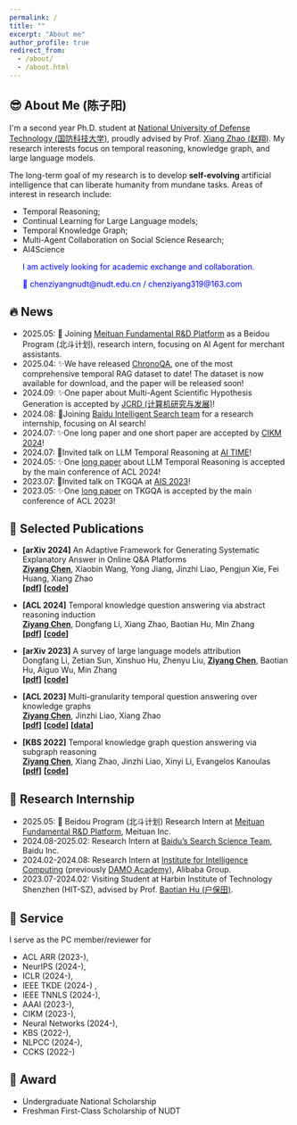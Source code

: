 ```yaml
---
permalink: /
title: ""
excerpt: "About me"
author_profile: true
redirect_from: 
  - /about/
  - /about.html
---
```


<meta name="google-site-verification" content="bktacYt7qejHyQqNeNe_78-xESn94t1Y-HZ3Fa7tlGU" />

## 😎 About Me (陈子阳)

I'm a second year Ph.D. student at [National University of Defense Technology (国防科技大学)](https://english.nudt.edu.cn/), proudly advised by Prof. [Xiang Zhao (赵翔)](https://xiangz-nudt.github.io/). My research interests focus on temporal reasoning, knowledge graph, and large language models. 

The long-term goal of my research is to develop **self-evolving** artificial intelligence that can liberate humanity from mundane tasks.<!--and contribute to the realization of communism.--> Areas of interest in research include:

- Temporal Reasoning;
- Continual Learning for Large Language models;
- Temporal Knowledge Graph;
- Multi-Agent Collaboration on Social Science Research;
- AI4Science



<ul style="color: blue;">I am actively looking for academic exchange and collaboration.</ul>
<ul style="color: blue;">📧 chenziyangnudt@nudt.edu.cn /  chenziyang319@163.com</ul>


## 🔥 News
- 2025.05: 💼 Joining [Meituan Fundamental R&D Platform](https://tech.meituan.com/) as a Beidou Program (北斗计划), research intern, focusing on AI Agent for merchant assistants.
- 2025.04: ✨We have released [ChronoQA](https://github.com/czy1999/ChronoQA), one of the most comprehensive temporal RAG dataset to date! The dataset is now available for download, and the paper will be released soon!
- 2024.09: ✨One paper about Multi-Agent Scientific Hypothesis Generation is accepted by [JCRD (计算机研究与发展)](https://crad.ict.ac.cn/)!
- 2024.08: 💼Joining [Baidu Intelligent Search team](http://searchscience.baidu.com/) for a research internship, focusing on AI search!
- 2024.07: ✨One long paper and one short paper are accepted by [CIKM 2024](https://cikm2024.org/)!
- 2024.07: 🎉Invited talk on LLM Temporal Reasoning at [AI TIME](https://www.aitime.cn/)!
- 2024.05: ✨One [long paper](https://aclanthology.org/2024.acl-long.267/) about LLM Temporal Reasoning is accepted by the main conference of ACL 2024!
- 2023.07: 🎉Invited talk on TKGQA at [AIS 2023](http://site.cipsc.org.cn/qngw/)!
- 2023.05: ✨One  [long paper](https://aclanthology.org/2023.acl-long.637.pdf) on TKGQA is accepted by the main conference of ACL 2023!



## 📕 Selected Publications 

- **[arXiv 2024]** An Adaptive Framework for Generating Systematic Explanatory Answer in Online Q&A Platforms<br>
  <u><strong>Ziyang Chen</strong></u>, Xiaobin Wang, Yong Jiang, Jinzhi Liao, Pengjun Xie, Fei Huang, Xiang Zhao
  <br>**[[pdf](https://arxiv.org/abs/2410.17694)]**  **[[code](https://github.com/czy1999/SynthRAG)]**  

- **[ACL 2024]** Temporal knowledge question answering via abstract reasoning induction<br>
  <u><strong>Ziyang Chen</strong></u>, Dongfang Li, Xiang Zhao, Baotian Hu, Min Zhang
  <br>**[[pdf](https://arxiv.org/abs/2311.09149)]**  **[[code](https://github.com/czy1999/ARI-QA)]**  

  <!-- <img src="../images/ARI.png"  width="240" height="100"> -->

- **[arXiv 2023]** A survey of large language models attribution<br>
  Dongfang Li, Zetian Sun, Xinshuo Hu, Zhenyu Liu,   <u><strong>Ziyang Chen</strong></u>, Baotian Hu, Aiguo Wu, Min Zhang
  <br>**[[pdf](https://aclanthology.org/2023.acl-long.637.pdf)]**  **[[code](https://github.com/HITsz-TMG/awesome-llm-attributions)]** 

  <!-- <img src="../images/LLM.png"   width="200" height="100"> -->

- **[ACL 2023]** Multi-granularity temporal question answering over knowledge graphs<br>
   <u><strong>Ziyang Chen</strong></u>, Jinzhi Liao, Xiang Zhao
  <br>**[[pdf](https://aclanthology.org/2023.acl-long.637.pdf)]**  **[[code](https://github.com/czy1999/MultiTQ)]**  **[[data](https://huggingface.co/datasets/chenziyang/MultiTQ)]** 

  <!-- <img src="../images/MultiTQ.png"  width="230" height="100"> -->



- **[KBS 2022]** Temporal knowledge graph question answering via subgraph reasoning<br>
  <u><strong>Ziyang Chen</strong></u>, Xiang Zhao, Jinzhi Liao, Xinyi Li, Evangelos Kanoulas
  <br>**[[pdf](https://www.sciencedirect.com/science/article/pii/S0950705122005603)]**  **[[code](https://github.com/czy1999/SubGTR)]**
  
  <!-- <img src="../images/SubGTR.png"  width="250" height="140"> -->
  







## 💼 Research Internship
- 2025.05: 💼 Beidou Program (北斗计划) Research Intern at [Meituan Fundamental R&D Platform](https://tech.meituan.com/), Meituan Inc.
- 2024.08-2025.02: Research Intern at 
[Baidu’s Search Science Team](http://searchscience.baidu.com/), Baidu Inc.
- 2024.02-2024.08: Research Intern at [Institute for Intelligence Computing](https://tongyi.aliyun.com/) (previously [DAMO Academy](https://damo.alibaba.com/)), Alibaba Group.
- 2023.07-2024.02: Visiting Student at Harbin Institute of Technology Shenzhen (HIT-SZ), advised by Prof. [Baotian Hu (户保田)](https://faculty.hitsz.edu.cn/hubaotian).

## 💁 Service
I serve as the PC member/reviewer for
* ACL ARR (2023-), 
* NeurIPS (2024-), 
* ICLR (2024-), 
* IEEE TKDE (2024-) , 
* IEEE TNNLS (2024-), 
* AAAI (2023-), 
* CIKM (2023-), 
* Neural Networks (2024-), 
* KBS (2022-), 
* NLPCC (2024-), 
* CCKS (2022-)

## 🏅 Award
* Undergraduate National Scholarship
* Freshman First-Class Scholarship of NUDT




<!-- Google tag (gtag.js) -->
<script async src="https://www.googletagmanager.com/gtag/js?id=G-GGNQ9Q1DXW"></script>
<script>
  window.dataLayer = window.dataLayer || [];
  function gtag(){dataLayer.push(arguments);}
  gtag('js', new Date());

  gtag('config', 'G-GGNQ9Q1DXW');
</script>

<div id="mapContainer" style="width: 40%; margin: 0 auto;">
<script type="text/javascript" id="clustrmaps" src="//clustrmaps.com/map_v2.js?d=EHnMi1sl28eRT3YQedLX2Axxcw6-BakuDLa2DInHhFw&cl=ffffff&w=a"></script>
</div>


